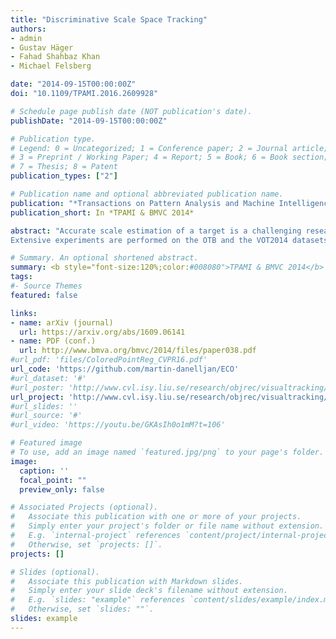 ```yaml
---
title: "Discriminative Scale Space Tracking"
authors:
- admin
- Gustav Häger
- Fahad Shahbaz Khan
- Michael Felsberg

date: "2014-09-15T00:00:00Z"
doi: "10.1109/TPAMI.2016.2609928"

# Schedule page publish date (NOT publication's date).
publishDate: "2014-09-15T00:00:00Z"

# Publication type.
# Legend: 0 = Uncategorized; 1 = Conference paper; 2 = Journal article;
# 3 = Preprint / Working Paper; 4 = Report; 5 = Book; 6 = Book section;
# 7 = Thesis; 8 = Patent
publication_types: ["2"]

# Publication name and optional abbreviated publication name.
publication: "*Transactions on Pattern Analysis and Machine Intelligence, TPAMI 2017*, and in *British Machine Vision Conference, BMVC 2014.*"
publication_short: In *TPAMI & BMVC 2014*

abstract: "Accurate scale estimation of a target is a challenging research problem in visual object tracking. Most state-of-the-art methods employ an exhaustive scale search to estimate the target size. The exhaustive search strategy is computationally expensive and struggles when encountered with large scale variations. This paper investigates the problem of accurate and robust scale estimation in a tracking-by-detection framework. We propose a novel scale adaptive tracking approach by learning separate discriminative correlation filters for translation and scale estimation. The explicit scale filter is learned online using the target appearance sampled at a set of different scales. Contrary to standard approaches, our method directly learns the appearance change induced by variations in the target scale. Additionally, we investigate strategies to reduce the computational cost of our approach.
Extensive experiments are performed on the OTB and the VOT2014 datasets. Compared to the standard exhaustive scale search, our approach achieves a gain of 2.5% in average overlap precision on the OTB dataset. Additionally, our method is computationally efficient, operating at a 50% higher frame rate compared to the exhaustive scale search. Our method obtains the top rank in performance by outperforming 19 state-of-the-art trackers on OTB and 37 state-of-the-art trackers on VOT2014."

# Summary. An optional shortened abstract.
summary: <b style="font-size:120%;color:#008080">TPAMI & BMVC 2014</b> <b style="font-size:120%;color:#E08040"></b><br> Accurate and fast scale estimation for visual tracking.
tags:
#- Source Themes
featured: false

links:
- name: arXiv (journal)
  url: https://arxiv.org/abs/1609.06141
- name: PDF (conf.)
  url: http://www.bmva.org/bmvc/2014/files/paper038.pdf
#url_pdf: 'files/ColoredPointReg_CVPR16.pdf'
url_code: 'https://github.com/martin-danelljan/ECO'
#url_dataset: '#'
#url_poster: 'http://www.cvl.isy.liu.se/research/objrec/visualtracking/regvistrack/SRDCF_ICCV15_poster.pdf'
url_project: 'http://www.cvl.isy.liu.se/research/objrec/visualtracking/scalvistrack/index.html'
#url_slides: ''
#url_source: '#'
#url_video: 'https://youtu.be/GKAsIh0o1mM?t=106'

# Featured image
# To use, add an image named `featured.jpg/png` to your page's folder. 
image:
  caption: ''
  focal_point: ""
  preview_only: false

# Associated Projects (optional).
#   Associate this publication with one or more of your projects.
#   Simply enter your project's folder or file name without extension.
#   E.g. `internal-project` references `content/project/internal-project/index.md`.
#   Otherwise, set `projects: []`.
projects: []

# Slides (optional).
#   Associate this publication with Markdown slides.
#   Simply enter your slide deck's filename without extension.
#   E.g. `slides: "example"` references `content/slides/example/index.md`.
#   Otherwise, set `slides: ""`.
slides: example
---
```



